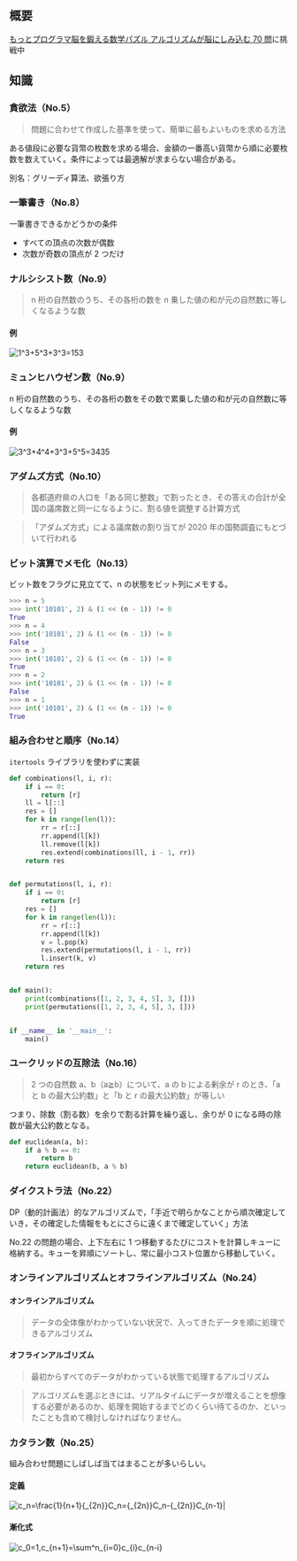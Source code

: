 ## 概要

[もっとプログラマ脳を鍛える数学パズル アルゴリズムが脳にしみ込む 70 問](https://www.amazon.co.jp/%E3%82%82%E3%81%A3%E3%81%A8%E3%83%97%E3%83%AD%E3%82%B0%E3%83%A9%E3%83%9E%E8%84%B3%E3%82%92%E9%8D%9B%E3%81%88%E3%82%8B%E6%95%B0%E5%AD%A6%E3%83%91%E3%82%BA%E3%83%AB-%E3%82%A2%E3%83%AB%E3%82%B4%E3%83%AA%E3%82%BA%E3%83%A0%E3%81%8C%E8%84%B3%E3%81%AB%E3%81%97%E3%81%BF%E8%BE%BC%E3%82%8070%E5%95%8F-%E5%A2%97%E4%BA%95-%E6%95%8F%E5%85%8B/dp/4798153613)に挑戦中

## 知識

### 貪欲法（No.5）

> 問題に合わせて作成した基準を使って、簡単に最もよいものを求める方法

ある値段に必要な貨幣の枚数を求める場合、金額の一番高い貨幣から順に必要枚数を数えていく。条件によっては最適解が求まらない場合がある。

別名：グリーディ算法、欲張り方

### 一筆書き（No.8）

一筆書きできるかどうかの条件

- すべての頂点の次数が偶数
- 次数が奇数の頂点が 2 つだけ

### ナルシシスト数（No.9）

> n 桁の自然数のうち、その各桁の数を n 乗した値の和が元の自然数に等しくなるような数

#### 例

<img src="https://latex.codecogs.com/gif.latex?1^3&plus;5^3&plus;3^3=153" title="1^3+5^3+3^3=153" />

### ミュンヒハウゼン数（No.9）

n 桁の自然数のうち、その各桁の数をその数で累乗した値の和が元の自然数に等しくなるような数

#### 例

<img src="https://latex.codecogs.com/gif.latex?3^3&plus;4^4&plus;3^3&plus;5^5=3435" title="3^3+4^4+3^3+5^5=3435" />

### アダムズ方式（No.10）

> 各都道府県の人口を「ある同じ整数」で割ったとき、その答えの合計が全国の議席数と同一になるように、割る値を調整する計算方式

> 「アダムズ方式」による議席数の割り当てが 2020 年の国勢調査にもとづいて行われる

### ビット演算でメモ化（No.13）

ビット数をフラグに見立てて、n の状態をビット列にメモする。

```py
>>> n = 5
>>> int('10101', 2) & (1 << (n - 1)) != 0
True
>>> n = 4
>>> int('10101', 2) & (1 << (n - 1)) != 0
False
>>> n = 3
>>> int('10101', 2) & (1 << (n - 1)) != 0
True
>>> n = 2
>>> int('10101', 2) & (1 << (n - 1)) != 0
False
>>> n = 1
>>> int('10101', 2) & (1 << (n - 1)) != 0
True
```

### 組み合わせと順序（No.14）

`itertools` ライブラリを使わずに実装

```py
def combinations(l, i, r):
    if i == 0:
        return [r]
    ll = l[::]
    res = []
    for k in range(len(l)):
        rr = r[::]
        rr.append(l[k])
        ll.remove(l[k])
        res.extend(combinations(ll, i - 1, rr))
    return res


def permutations(l, i, r):
    if i == 0:
        return [r]
    res = []
    for k in range(len(l)):
        rr = r[::]
        rr.append(l[k])
        v = l.pop(k)
        res.extend(permutations(l, i - 1, rr))
        l.insert(k, v)
    return res


def main():
    print(combinations([1, 2, 3, 4, 5], 3, []))
    print(permutations([1, 2, 3, 4, 5], 3, []))


if __name__ in '__main__':
    main()
```

### ユークリッドの互除法（No.16）

> 2 つの自然数 a、b（a≧b）について、a の b による剰余が r のとき、「a と b の最大公約数」と「b と r の最大公約数」が等しい

つまり、除数（割る数）を余りで割る計算を繰り返し、余りが 0 になる時の除数が最大公約数となる。

```py
def euclidean(a, b):
    if a % b == 0:
        return b
    return euclidean(b, a % b)
```

### ダイクストラ法（No.22）

DP（動的計画法）的なアルゴリズムで，「手近で明らかなことから順次確定していき，その確定した情報をもとにさらに遠くまで確定していく」方法

No.22 の問題の場合、上下左右に 1 つ移動するたびにコストを計算しキューに格納する。キューを昇順にソートし、常に最小コスト位置から移動していく。

### オンラインアルゴリズムとオフラインアルゴリズム（No.24）

#### オンラインアルゴリズム

> データの全体像がわかっていない状況で、入ってきたデータを順に処理できるアルゴリズム

#### オフラインアルゴリズム

> 最初からすべてのデータがわかっている状態で処理するアルゴリズム

> アルゴリズムを選ぶときには、リアルタイムにデータが増えることを想像する必要があるのか、処理を開始するまでどのくらい待てるのか、といったことも含めて検討しなければなりません。

### カタラン数（No.25）

組み合わせ問題にしばしば当てはまることが多いらしい。

#### 定義

<img src="https://latex.codecogs.com/gif.latex?c_n=\frac{1}{n&plus;1}{_{2n}}C_n={_{2n}}C_n-{_{2n}}C_{n-1}" title="c_n=\frac{1}{n+1}{_{2n}}C_n={_{2n}}C_n-{_{2n}}C_{n-1}" />|

#### 漸化式

<img src="https://latex.codecogs.com/gif.latex?c_0=1,c_{n&plus;1}=\sum^n_{i=0}c_{i}c_{n-i}" title="c_0=1,c_{n+1}=\sum^n_{i=0}c_{i}c_{n-i}" />
